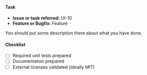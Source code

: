 #### Task

- **Issue or task referred:** UI-10
- **Feature or Bugfix:** Feature

You should put some description there about what you have done.

#### Checklist

- [ ] Required unit tests prepared
- [ ] Documentation prepared
- [ ] External licenses validated (ideally MIT)

